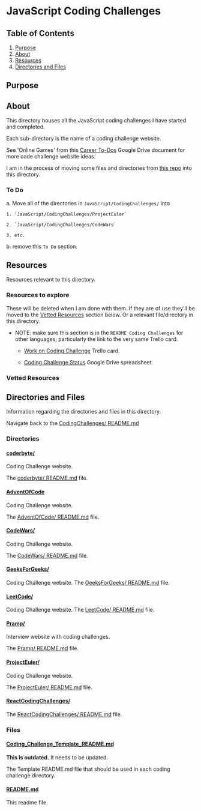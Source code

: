 # JavaScript Coding Challenges

## Table of Contents

1. [Purpose](#purpose)
2. [About](#about)
3. [Resources](#resources)
4. [Directories and Files](#directories-and-files)

## Purpose

<!-- The purpose of this directory is to [...]. -->

## About

<!-- This directory houses information about [name_of_the_directory_that_this_readme_file_is_in]. -->

<!-- [Some information about this directory.] -->

This directory houses all the JavaScript coding challenges I have started and completed.

Each sub-directory is the name of a coding challenge website.

See 'Online Games' from this [Career To-Dos](https://docs.google.com/document/d/1K-FDmLzGuYkasZpv9A1gTEV396rtWAi1bnCDh2uE7Q0/edit#) Google Drive document for more code challenge website ideas.

I am in the process of moving some files and directories from [this repo](https://github.com/JamieBort/CodeChallenges) into this directory.

### To Do

a. Move all of the directories in `JavaScript/CodingChallenges/` into

    1. `JavaScript/CodingChallenges/ProjectEuler`

    2. `JavaScript/CodingChallenges/CodeWars`

    3. etc.

b. remove this `To Do` section.

## Resources

Resources relevant to this directory.

### Resources to explore

These will be deleted when I am done with them. If they are of use they'll be moved to the [Vetted Resources](#vetted-resources) section below. Or a relevant file/directory in this directory.

- NOTE: make sure this section is in the `README Coding Challenges` for other languages, particularly the link to the very same Trello card.

  - [Work on Coding Challenge](https://trello.com/c/XJ6fIH6Z/153-work-on-coding-challenge) Trello card.

  - [Coding Challenge Status](https://docs.google.com/spreadsheets/d/10YrY8K-pfzFaiObyjOPFbDnwkBQdjMw7VCdLe7lx2tQ/edit#gid=0) Google Drive spreadsheet.

### Vetted Resources

## Directories and Files

Information regarding the directories and files in this directory.

Navigate back to the [CodingChallenges/ README.md](../README.md)

### Directories

#### [coderbyte/](./coderbyte/)

Coding Challenge website.

The [coderbyte/ README.md](./coderbyte/README.md) file.

<!-- The `directory_name/` [README.md](./directory_name/README.md) file. -->

#### [AdventOfCode](./AdventOfCode/)

Coding Challenge website.

The [AdventOfCode/ README.md](./AdventOfCode/README.md) file.

<!-- The `directory_name/` [README.md](./directory_name/README.md) file. -->

#### [CodeWars/](./CodeWars/)

Coding Challenge website.

The [CodeWars/ README.md](./CodeWars/README.md) file.

<!-- The `directory_name/` [README.md](./directory_name/README.md) file. -->

#### [GeeksForGeeks/](./GeeksForGeeks/)

Coding Challenge website.
The [GeeksForGeeks/ README.md](./GeeksForGeeks/README.md) file.

<!-- The `directory_name/` [README.md](./directory_name/README.md) file. -->

#### [LeetCode/](./LeetCode/)

Coding Challenge website.
The [LeetCode/ README.md](./LeetCode/README.md) file.

<!-- The `directory_name/` [README.md](./directory_name/README.md) file. -->

#### [Pramp/](./Pramp/)

Interview website with coding challenges.

The [Pramp/ README.md](./Pramp/README.md) file.

<!-- The `directory_name/` [README.md](./directory_name/README.md) file. -->

#### [ProjectEuler/](./ProjectEuler/)

Coding Challenge website.

The [ProjectEuler/ README.md](./ProjectEuler/README.md) file.

<!-- The `directory_name/` [README.md](./directory_name/README.md) file. -->

#### [ReactCodingChallenges/](./ReactCodingChallenges/)

<!-- [About_this_directory.]

[More_info_about_this_directory.] -->

The [ReactCodingChallenges/ README.md](./ReactCodingChallenges/README.md) file.

<!-- The `directory_name/` [README.md](./directory_name/README.md) file. -->

### Files

#### [Coding_Challenge_Template_README.md](./Coding_Challenge_Template_README.md)

**This is outdated.** It needs to be updated.

The Template README.md file that should be used in each coding challenge directory.

#### [README.md](./README.md)

This readme file.
